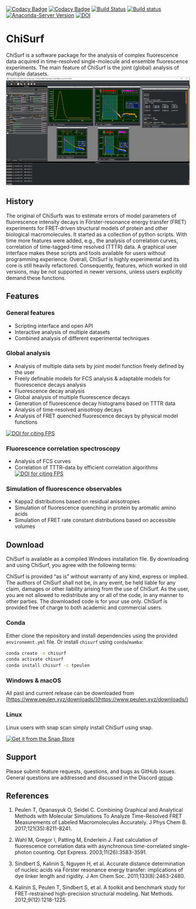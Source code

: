 [![Codacy Badge](https://api.codacy.com/project/badge/Grade/814238f7b1a14f87821beadabc758408)](https://www.codacy.com/manual/tpeulen/ChiSurf?utm_source=github.com&amp;utm_medium=referral&amp;utm_content=Fluorescence-Tools/ChiSurf&amp;utm_campaign=Badge_Grade)
[![Codacy Badge](https://api.codacy.com/project/badge/Coverage/814238f7b1a14f87821beadabc758408)](https://www.codacy.com/manual/tpeulen/ChiSurf?utm_source=github.com&utm_medium=referral&utm_content=Fluorescence-Tools/ChiSurf&utm_campaign=Badge_Coverage)
[![Build Status](https://travis-ci.org/Fluorescence-Tools/ChiSurf.svg?branch=master)](https://travis-ci.org/Fluorescence-Tools/ChiSurf)
[![Build status](https://ci.appveyor.com/api/projects/status/so2ndl1otr8ishjk?svg=true)](https://ci.appveyor.com/project/tpeulen/chisurf)
[![Anaconda-Server Version](https://anaconda.org/tpeulen/chisurf/badges/version.svg)](https://anaconda.org/tpeulen/chisurf)
[![DOI](https://zenodo.org/badge/149296509.svg)](https://zenodo.org/badge/latestdoi/149296509)

# ChiSurf

ChiSurf is a software package for the analysis of complex fluorescence data
acquired in time-resolved single-molecule
and ensemble fluorescence experiments. The main feature of ChiSurf is the
joint (global) analysis of multiple datasets.
![ChiSurf GUI][1]

## History

The original of ChiSurfs was to estimate errors of model parameters of
fluorescence intensity decays in
Förster-resonance energy transfer (FRET) experiments for FRET-driven structural
models of protein and other
biological macromolecules. It started as a collection of python scripts. With
time more features were added, e.g.,
the analysis of correlation curves, correlation of time-tagged-time resolved
(TTTR) data. A graphical user interface
makes these scripts and tools available for users without programming experience.
Overall, ChiSurf is highly experimental and its core is still heavily
refactored. Consequently, features, which worked
in old versions, may be not supported in newer versions, unless users
explicitly demand these functions.

## Features

### General features

* Scripting interface and open API
* Interactive analysis of multiple datasets
* Combined analysis of different experimental techniques

### Global analysis

* Analysis of multiple data sets by joint model function freely defined by
   the user
* Freely definable models for FCS analysis & adaptable models for
   fluorescence decays analysis
* Fluorescence decay analysis
* Global analysis of multiple fluorescence decays
* Generation of fluorescence decay histograms based on TTTR data
* Analysis of time-resolved anisotropy decays
* Analysis of FRET quenched fluorescence decays by physical model functions

[![DOI for citing FPS](https://img.shields.io/badge/DOI-10.1021/acs.jpcb.7b03441.2222-blue.svg)](http://pubs.acs.org/doi/abs/10.1021/acs.jpcb.7b03441)

### Fluorescence correlation spectroscopy

* Analysis of FCS curves
* Correlation of TTTR-data by efficient correlation algorithms
[![DOI for citing FPS](https://img.shields.io/badge/DOI-10.1364/OE.11.003583.2222-blue.svg)](https://doi.org/10.1364/OE.11.003583)

### Simulation of fluorescence observables

* Kappa2 distributions based on residual anisotropies
* Simulation of fluorescence quenching in protein by aromatic amino acids
* Simulation of FRET rate constant distributions based on accessible volumes

## Download

ChiSurf is available as a compiled Windows installation file. By downloading
and using ChiSurf, you agree with the following terms:

ChiSurf is provided “as is” without warranty of any kind, express or
implied. The authors of ChiSurf shall not be, in
any event, be held liable for any claim, damages or other liability arising
from the use of ChiSurf. As the user, you
are not allowed to redistribute any or all of the code, in any manner to other
parties. The downloaded code is for your use only. ChiSurf is provided free
of charge to both academic and commercial users.

### Conda
Either clone the repository and install dependencies using the provided `environemnt.yml` file. Or 
install `chisurf` using `conda`/`mamba`:

```bash
conda create -n chisurf
conda activate chisurf
conda install chisurf -c tpeulen
```

### Windows & macOS

All past and current release can be downloaded from [https://www.peulen.xyz/downloads/](https://www.peulen.xyz/downloads/)

### Linux

Linux users with snap scan simply install ChiSurf using snap.

[![Get it from the Snap Store](https://snapcraft.io/static/images/badges/en/snap-store-white.svg)](https://snapcraft.io/chisurf)

## Support

Please submit feature requests, questions, and bugs as GitHub issues. General questions are addressed and discussed in
the Discord [group](https://discord.gg/mFEDHURSnJ)

## References

1. Peulen T, Opanasyuk O, Seidel C. Combining Graphical and Analytical Methods with Molecular Simulations To Analyze
Time-Resolved FRET Measurements of Labeled Macromolecules Accurately. J Phys Chem B. 2017;121(35):8211-8241.

2. Wahl M, Gregor I, Patting M, Enderlein J. Fast calculation of fluorescence correlation data with asynchronous
time-correlated single-photon counting. Opt Express. 2003;11(26):3583-3591.

3. Sindbert S, Kalinin S, Nguyen H, et al. Accurate distance determination of nucleic acids via Förster resonance
energy transfer: implications of dye linker length and rigidity. J Am Chem Soc. 2011;133(8):2463-2480.

4. Kalinin S, Peulen T, Sindbert S, et al. A toolkit and benchmark study for FRET-restrained high-precision structural
modeling. Nat Methods. 2012;9(12):1218-1225.

[1]: /docs/user_documentation/figures/chisurf/chisurf_gui.png "ChiSurf GUI"
